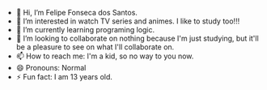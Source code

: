 - 👋 Hi, I’m Felipe Fonseca dos Santos.
- 👀 I’m interested in watch TV series and animes. I like to study too!!!
- 🌱 I’m currently learning programing logic.
- 💞️ I’m looking to collaborate on nothing because I'm just studying, but it'll be a pleasure to see on what I'll collaborate on.
- 📫 How to reach me: I'm a kid, so no way to you now.
- 😄 Pronouns: Normal
- ⚡ Fun fact: I am 13 years old.

<!---
fe-dotcom/fe-dotcom is a ✨ special ✨ repository because its `README.md` (this file) appears on your GitHub profile.
You can click the Preview link to take a look at your changes.
--->
